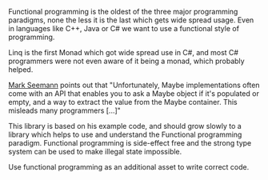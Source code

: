 Functional programming is the oldest of the three major programming paradigms, none the less it is the last which gets wide spread usage. Even in languages like C++, Java or C# we want to use a functional style of programming.

Linq is the first Monad which got wide spread use in C#, and most C# programmers were not even aware of it being a monad, which probably helped.

[Mark Seemann] points out that "Unfortunately, Maybe implementations often come with an API that enables you to ask a Maybe object if it's populated or empty, and a way to extract the value from the Maybe container. This misleads many programmers \[...]"

This library is based on his example code, and should grow slowly to a library which helps to use and understand the Functional programming paradigm. Functional programming is side-effect free and the strong type system can be used to make illegal state impossible.

Use functional programming as an additional asset to write correct code.

[Mark Seemann]: https://blog.ploeh.dk/2019/02/04/how-to-get-the-value-out-of-the-monad/
